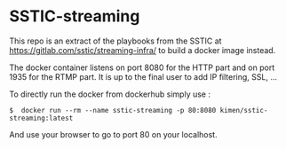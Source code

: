 # SSTIC-streaming

This repo is an extract of the playbooks from the SSTIC at https://gitlab.com/sstic/streaming-infra/ to build a docker image instead.

The docker container listens on port 8080 for the HTTP part and on port 1935 for the RTMP part. It is up to the final user to add IP filtering, SSL, ...

To directly run the docker from dockerhub simply use :
```
$  docker run --rm --name sstic-streaming -p 80:8080 kimen/sstic-streaming:latest
```
And use your browser to go to port 80 on your localhost.
